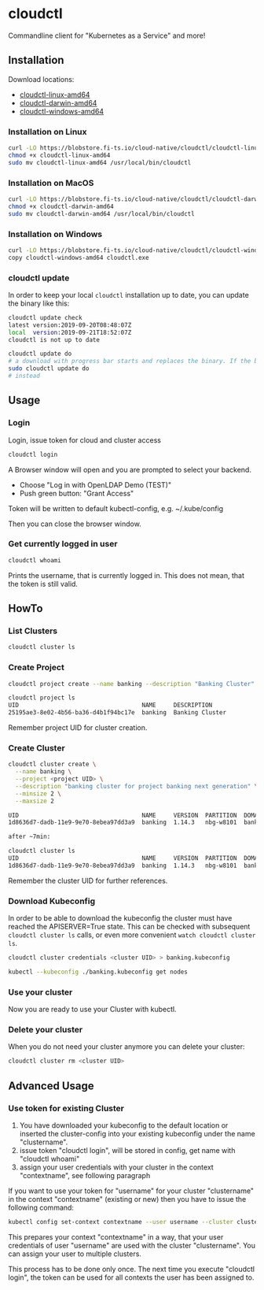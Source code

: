 # cloudctl

Commandline client for "Kubernetes as a Service" and more!

## Installation

Download locations:

* [cloudctl-linux-amd64](https://blobstore.fi-ts.io/cloud-native/cloudctl/cloudctl-linux-amd64)
* [cloudctl-darwin-amd64](https://blobstore.fi-ts.io/cloud-native/cloudctl/cloudctl-darwin-amd64)
* [cloudctl-windows-amd64](https://blobstore.fi-ts.io/cloud-native/cloudctl/cloudctl-windows-amd64)

### Installation on Linux

```bash
curl -LO https://blobstore.fi-ts.io/cloud-native/cloudctl/cloudctl-linux-amd64
chmod +x cloudctl-linux-amd64
sudo mv cloudctl-linux-amd64 /usr/local/bin/cloudctl
```

### Installation on MacOS

```bash
curl -LO https://blobstore.fi-ts.io/cloud-native/cloudctl/cloudctl-darwin-amd64
chmod +x cloudctl-darwin-amd64
sudo mv cloudctl-darwin-amd64 /usr/local/bin/cloudctl
```

### Installation on Windows

```bash
curl -LO https://blobstore.fi-ts.io/cloud-native/cloudctl/cloudctl-windows-amd64
copy cloudctl-windows-amd64 cloudctl.exe
```

### cloudctl update

In order to keep your local `cloudctl` installation up to date, you can update the binary like this:

```bash
cloudctl update check
latest version:2019-09-20T08:48:07Z
local  version:2019-09-21T18:52:07Z
cloudctl is not up to date

cloudctl update do
# a download with progress bar starts and replaces the binary. If the binary has root permissions please execute
sudo cloudctl update do
# instead
```

## Usage

### Login

Login, issue token for cloud and cluster access

```bash
cloudctl login
```

A Browser window will open and you are prompted to select your backend.

* Choose "Log in with OpenLDAP Demo (TEST)"
* Push green button: "Grant Access"

Token will be written to default kubectl-config, e.g. ~/.kube/config

Then you can close the browser window.

### Get currently logged in user

```bash
cloudctl whoami
```

Prints the username, that is currently logged in. This does not mean, that the token is still valid.

## HowTo

### List Clusters

```bash
cloudctl cluster ls
```

### Create Project

```bash
cloudctl project create --name banking --description "Banking Cluster"

cloudctl project ls
UID                                   NAME     DESCRIPTION
25195ae3-8e02-4b56-ba36-d4b1f94bc17e  banking  Banking Cluster
```

Remember project UID for cluster creation.

### Create Cluster

```bash
cloudctl cluster create \
  --name banking \
  --project <project UID> \
  --description "banking cluster for project banking next generation" \
  --minsize 2 \
  --maxsize 2

UID                                   NAME     VERSION  PARTITION  DOMAIN                               OPERATION  PROGRESS          APISERVER  CONTROL  NODES  SYSTEM  SIZE   AGE
1d8636d7-dadb-11e9-9e70-8ebea97dd3a9  banking  1.14.3   nbg-w8101  banking.pd25ml.cluster.metal-pod.io  Succeeded  0% [Create]                                          2/2    1m

after ~7min:

cloudctl cluster ls
UID                                   NAME     VERSION  PARTITION  DOMAIN                               OPERATION  PROGRESS          APISERVER  CONTROL  NODES  SYSTEM  SIZE   AGE
1d8636d7-dadb-11e9-9e70-8ebea97dd3a9  banking  1.14.3   nbg-w8101  banking.pd25ml.cluster.metal-pod.io  Succeeded  100% [Reconcile]  True       True     True   True    2/2  9m
```

Remember the cluster UID for further references.

### Download Kubeconfig

In order to be able to download the kubeconfig the cluster must have reached the APISERVER=True state.
This can be checked with subsequent `cloudctl cluster ls` calls, or even more convenient `watch cloudctl cluster ls`.

```bash
cloudctl cluster credentials <cluster UID> > banking.kubeconfig

kubectl --kubeconfig ./banking.kubeconfig get nodes

```

### Use your cluster

Now you are ready to use your Cluster with kubectl.

### Delete your cluster

When you do not need your cluster anymore you can delete your cluster:

```bash
cloudctl cluster rm <cluster UID>
```

## Advanced Usage

### Use token for existing Cluster

1. You have downloaded your kubeconfig to the default location or inserted the cluster-config into your existing kubeconfig under the name "clustername".
2. issue token "cloudctl login", will be stored in config, get name with "cloudctl whoami"
3. assign your user credentials with your cluster in the context "contextname", see following paragraph

If you want to use your token for "username" for your cluster "clustername" in the context "contextname" (existing or new) then you have to issue the following command:

```bash
kubectl config set-context contextname --user username --cluster clustername [--namespace=mynamespace]
```

This prepares your context "contextname" in a way, that your user credentials of user "username" are used with the cluster "clustername".
You can assign your user to multiple clusters.

This process has to be done only once. The next time you execute "cloudctl login", the token can be used for all contexts the user has been assigned to.
